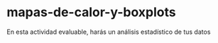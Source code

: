 # mapas-de-calor-y-boxplots
En esta actividad evaluable, harás un análisis estadístico de tus datos
